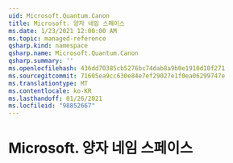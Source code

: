 ```yaml
---
uid: Microsoft.Quantum.Canon
title: Microsoft. 양자 네임 스페이스
ms.date: 1/23/2021 12:00:00 AM
ms.topic: managed-reference
qsharp.kind: namespace
qsharp.name: Microsoft.Quantum.Canon
qsharp.summary: ''
ms.openlocfilehash: 436dd70385cb5276bc74dab8a9b0e1910d10f271
ms.sourcegitcommit: 71605ea9cc630e84e7ef29027e1f0ea06299747e
ms.translationtype: MT
ms.contentlocale: ko-KR
ms.lasthandoff: 01/26/2021
ms.locfileid: "98852667"
---
```

# <a name="microsoftquantumcanon-namespace"></a>Microsoft. 양자 네임 스페이스



